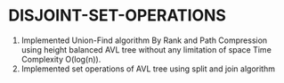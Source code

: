 # DISJOINT-SET-OPERATIONS
1) Implemented Union-Find algorithm By Rank and Path Compression using height balanced AVL tree without any limitation of space 
   Time Complexity O(log(n)).
2) Implemented set operations of AVL tree using split and join algorithm    
    

